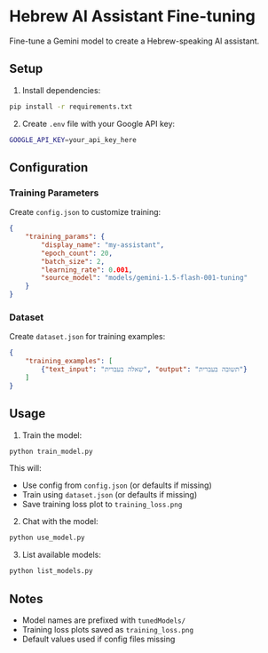 # Hebrew AI Assistant Fine-tuning

Fine-tune a Gemini model to create a Hebrew-speaking AI assistant.

## Setup

1. Install dependencies:
```bash
pip install -r requirements.txt
```

2. Create `.env` file with your Google API key:
```bash
GOOGLE_API_KEY=your_api_key_here
```

## Configuration

### Training Parameters
Create `config.json` to customize training:
```json
{
    "training_params": {
        "display_name": "my-assistant",
        "epoch_count": 20,
        "batch_size": 2,
        "learning_rate": 0.001,
        "source_model": "models/gemini-1.5-flash-001-tuning"
    }
}
```

### Dataset
Create `dataset.json` for training examples:
```json
{
    "training_examples": [
        {"text_input": "שאלה בעברית", "output": "תשובה בעברית"}
    ]
}
```

## Usage

1. Train the model:
```bash
python train_model.py
```
This will:
- Use config from `config.json` (or defaults if missing)
- Train using `dataset.json` (or defaults if missing)
- Save training loss plot to `training_loss.png`

2. Chat with the model:
```bash
python use_model.py
```

3. List available models:
```bash
python list_models.py
```

## Notes

- Model names are prefixed with `tunedModels/`
- Training loss plots saved as `training_loss.png`
- Default values used if config files missing
